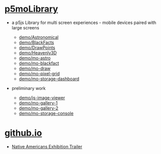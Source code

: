 # [p5moLibrary](https://github.com/molab-itp/p5moLibrary)

- a p5js Library for multi screen experiences - mobile devices paired with large screens

  - [demo/Astronomical](demo/Astronomical?v=80)
  - [demo/BlackFacts](demo/BlackFacts?v=80)
  - [demo/DrawPoints](demo/DrawPoints?v=80)
  - [demo/Heavenly3D](demo/Heavenly3D?v=80)
  - [demo/mo-astro](demo/mo-astro?v=80)
  - [demo/mo-blackfact](demo/mo-blackfacts?v=80)
  - [demo/mo-draw](demo/mo-draw?v=80)
  - [demo/mo-pixel-grid](demo/mo-pixel-grid?v=80)
  - [demo/mo-storage-dashboard](demo/mo-storage-dashboard?v=80)

- preliminary work

  - [demo/js-image-viewer](demo/js-image-viewer?v=80)
  - [demo/mo-gallery-1](demo/mo-gallery-1?v=80)
  - [demo/mo-gallery-2](demo/mo-gallery-2?v=80)
  - [demo/mo-storage-console](demo/mo-storage-console?v=80)

# [github.io](https://molab-itp.github.io/p5moLibrary/src?v=80)

- [Native Americans Exhibition Trailer](demo/BlackFacts?playlist=hpjNGTYvpxw)

<!--

- retired
  - [demo/mo-astro-host-0](demo/mo-astro-host-0?v=80)
  - [demo/mo-astro-host-1](demo/mo-astro-host-1?v=80)
  - [demo/mo-astro-remote-0](demo/mo-astro-remote-0?v=80)
  - [demo/mo-astro-remote-1](demo/mo-astro-remote-1?v=80)

  - [demo/mo-blackfacts-host](demo/mo-blackfacts-host?v=80)
  - [demo/mo-blackfacts-remote](demo/mo-blackfacts-remote?v=80)

# https://www.youtube.com/watch?v=hpjNGTYvpxw
# The Land Carries Our Ancestors: Contemporary Art by Native Americans Exhibition Trailer

 -->
